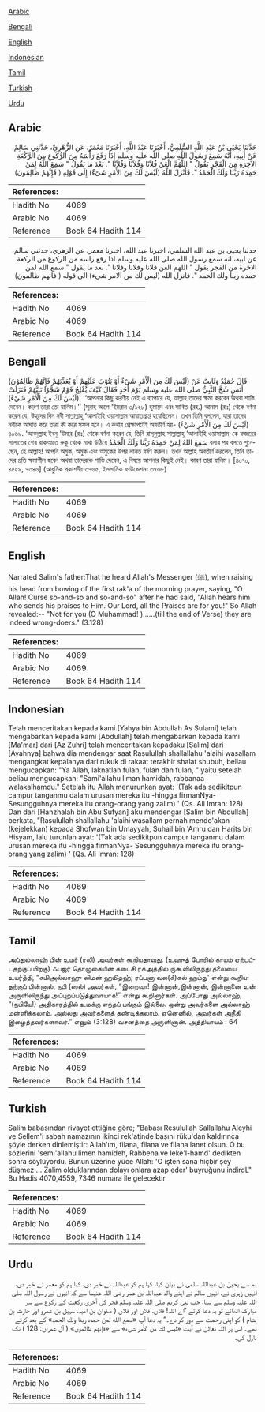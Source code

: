 [Arabic](#arabic)

[Bengali](#bengali)

[English](#english)

[Indonesian](#indonesian)

[Tamil](#tamil)

[Turkish](#turkish)

[Urdu](#urdu)

## Arabic


<div dir="rtl" lang="ar" style={{fontSize:'larger',backgroundColor:'#f8f9fa',padding:20}}>
حَدَّثَنَا يَحْيَى بْنُ عَبْدِ اللَّهِ السُّلَمِيُّ، أَخْبَرَنَا عَبْدُ اللَّهِ، أَخْبَرَنَا مَعْمَرٌ، عَنِ الزُّهْرِيِّ، حَدَّثَنِي سَالِمٌ، عَنْ أَبِيهِ، أَنَّهُ سَمِعَ رَسُولَ اللَّهِ صلى الله عليه وسلم إِذَا رَفَعَ رَأْسَهُ مِنَ الرُّكُوعِ مِنَ الرَّكْعَةِ الآخِرَةِ مِنَ الْفَجْرِ يَقُولُ ‏"‏ اللَّهُمَّ الْعَنْ فُلاَنًا وَفُلاَنًا وَفُلاَنًا ‏"‏‏.‏ بَعْدَ مَا يَقُولُ ‏"‏ سَمِعَ اللَّهُ لِمَنْ حَمِدَهُ رَبَّنَا وَلَكَ الْحَمْدُ ‏"‏‏.‏ فَأَنْزَلَ اللَّهُ ‏(‏لَيْسَ لَكَ مِنَ الأَمْرِ شَىْءٌ‏)‏ إِلَى قَوْلِهِ ‏(‏ فَإِنَّهُمْ ظَالِمُونَ‏)‏
</div>
<div style={{backgroundColor:'#f8f9fa',padding:20, marginBottom: 10}}><table> <thead> <tr> <th>References:</th> <th></th> </tr> </thead> <tbody><tr><td>Hadith No</td><td>4069</td></tr><tr><td>Arabic No</td><td>4069</td></tr><tr><td>Reference</td><td>Book 64 Hadith 114</td></tr></tbody></table></div>


<div dir="rtl" lang="ar" style={{fontSize:'larger',backgroundColor:'#f8f9fa',padding:20}}>
حدثنا يحيى بن عبد الله السلمي، اخبرنا عبد الله، اخبرنا معمر، عن الزهري، حدثني سالم، عن ابيه، انه سمع رسول الله صلى الله عليه وسلم اذا رفع راسه من الركوع من الركعة الاخرة من الفجر يقول " اللهم العن فلانا وفلانا وفلانا ". بعد ما يقول " سمع الله لمن حمده ربنا ولك الحمد ". فانزل الله (ليس لك من الامر شىء) الى قوله ( فانهم ظالمون)
</div>
<div style={{backgroundColor:'#f8f9fa',padding:20, marginBottom: 10}}><table> <thead> <tr> <th>References:</th> <th></th> </tr> </thead> <tbody><tr><td>Hadith No</td><td>4069</td></tr><tr><td>Arabic No</td><td>4069</td></tr><tr><td>Reference</td><td>Book 64 Hadith 114</td></tr></tbody></table></div>

## Bengali


<div dir="ltr" lang="bn" style={{fontSize:'larger',backgroundColor:'#f8f9fa',padding:20}}>
(لَيْسَ لَكَ مِنَ الْأَمْرِ شَيْءٌ أَوْ يَتُوْبَ عَلَيْهِمْ أَوْ يُعَذِّبَهُمْ فَإِنَّهُمْ ظَالِمُوْنَ) قَالَ حُمَيْدٌ وَثَابِتٌ عَنْ أَنَسٍ شُجَّ النَّبِيُّ صلى الله عليه وسلم يَوْمَ أُحُدٍ فَقَالَ كَيْفَ يُفْلِحُ قَوْمٌ شَجُّوْا نَبِيَّهُمْ فَنَزَلَتْ (لَيْسَ لَكَ مِنَ الْأَمْرِ شَيْءٌ). ‘‘আপনার কিছু করণীয় নেই এ ব্যাপারে যে, আল্লাহ তাদের ক্ষমা করবেন অথবা শাস্তি দেবেন। কারণ তারা তো যালিম।’’ (সূরাহ আলে ‘ইমরান ৩/১২৮) হুমায়দ এবং সাবিত (রহ.) আনাস (রাঃ) থেকে বর্ণনা করেন যে, উহূদের দিন নবী সাল্লাল্লাহু ‘আলাইহি ওয়াসাল্লাম আঘাতপ্রাপ্ত হয়েছিলেন। তখন তিনি বললেন, যারা তাদের নবীকে আঘাত করে তারা কী করে সফল হবে। এ কথার প্রেক্ষাপটেই অবতীর্ণ হয়- (لَيْسَ لَكَ مِنَ الْأَمْرِ شَيْءٌ) ৪০৬৯. ‘আবদুল্লাহ ইবনু ‘উমার (রাঃ) থেকে বর্ণনা করেন যে, তিনি রাসূলুল্লাহ সাল্লাল্লাহু ‘আলাইহি ওয়াসাল্লাম-কে ফজরের সালাতের শেষ রাকআতে রুকূ থেকে মাথা উঠিয়ে سَمِعَ اللهُ لِمَنْ حَمِدَهُ رَبَّنَا وَلَكَ الْحَمْدُ বলার পর বলতে শুনেছেন, হে আল্লাহ! আপনি অমুক, অমুক এবং অমুকের উপর লানত বর্ষণ করুন। তখন আল্লাহ অবতীর্ণ করলেন, তিনি তাদের প্রতি ক্ষমাশীল হবেন অথবা তাদেরকে শাস্তি দেবেন, এ বিষয়ে আপনার কিছুই নেই। কারণ তারা যালিম। [৪০৭০, ৪৫৫৯, ৭৩৪৬] (আধুনিক প্রকাশনীঃ ৩৭৬৫, ইসলামিক ফাউন্ডেশনঃ ৩৭৬৮)
</div>
<div style={{backgroundColor:'#f8f9fa',padding:20, marginBottom: 10}}><table> <thead> <tr> <th>References:</th> <th></th> </tr> </thead> <tbody><tr><td>Hadith No</td><td>4069</td></tr><tr><td>Arabic No</td><td>4069</td></tr><tr><td>Reference</td><td>Book 64 Hadith 114</td></tr></tbody></table></div>

## English


<div dir="ltr" lang="en" style={{fontSize:'larger',backgroundColor:'#f8f9fa',padding:20}}>
Narrated Salim's father:That he heard Allah's Messenger (ﷺ), when raising his head from bowing of the first rak'a of the morning prayer, saying, "O Allah! Curse so-and-so and so-and-so" after he had said, "Allah hears him who sends his praises to Him. Our Lord, all the Praises are for you!" So Allah revealed:-- "Not for you (O Muhammad! )......(till the end of Verse) they are indeed wrong-doers." (3.128)
</div>
<div style={{backgroundColor:'#f8f9fa',padding:20, marginBottom: 10}}><table> <thead> <tr> <th>References:</th> <th></th> </tr> </thead> <tbody><tr><td>Hadith No</td><td>4069</td></tr><tr><td>Arabic No</td><td>4069</td></tr><tr><td>Reference</td><td>Book 64 Hadith 114</td></tr></tbody></table></div>

## Indonesian


<div dir="ltr" lang="id" style={{fontSize:'larger',backgroundColor:'#f8f9fa',padding:20}}>
Telah menceritakan kepada kami [Yahya bin Abdullah As Sulami] telah mengabarkan kepada kami [Abdullah] telah mengabarkan kepada kami [Ma'mar] dari [Az Zuhri] telah menceritakan kepadaku [Salim] dari [Ayahnya] bahwa dia mendengar saat Rasulullah shallallahu 'alaihi wasallam mengangkat kepalanya dari rukuk di rakaat terakhir shalat shubuh, beliau mengucapkan: "Ya Allah, laknatlah fulan, fulan dan fulan, " yaitu setelah beliau mengucapkan: "Sami'allahu liman hamidah, rabbanaa walakalhamdu." Setelah itu Allah menurunkan ayat: '(Tak ada sedikitpun campur tanganmu dalam urusan mereka itu -hingga firmanNya- Sesungguhnya mereka itu orang-orang yang zalim) ' (Qs. Ali Imran: 128). Dan dari [Hanzhalah bin Abu Sufyan] aku mendengar [Salim bin Abdullah] berkata, "Rasulullah shallallahu 'alaihi wasallam pernah mendo'akan (kejelekkan) kepada Shofwan bin Umayyah, Suhail bin 'Amru dan Harits bin Hisyam, lalu turunlah ayat: '(Tak ada sedikitpun campur tanganmu dalam urusan mereka itu -hingga firmanNya- Sesungguhnya mereka itu orang-orang yang zalim) ' (Qs. Ali Imran: 128)
</div>
<div style={{backgroundColor:'#f8f9fa',padding:20, marginBottom: 10}}><table> <thead> <tr> <th>References:</th> <th></th> </tr> </thead> <tbody><tr><td>Hadith No</td><td>4069</td></tr><tr><td>Arabic No</td><td>4069</td></tr><tr><td>Reference</td><td>Book 64 Hadith 114</td></tr></tbody></table></div>

## Tamil


<div dir="ltr" lang="ta" style={{fontSize:'larger',backgroundColor:'#f8f9fa',padding:20}}>
அப்துல்லாஹ் பின் உமர் (ரலி) அவர்கள் கூறியதாவது: (உஹுத் போரில் காயம் ஏற்பட்டதற்குப் பிறகு) ஃபஜ்ர் தொழுகையின் கடைசி ரக்அத்தில் ருகூவிலிருந்து தலையை உயர்த்தி, “சமிஅல்லாஹு லிமன் ஹமிதஹ்; ரப்பனா வல(க்)கல் ஹம்து' என்று கூறியதற்குப் பின்னால், நபி (ஸல்) அவர்கள், “இறைவா! இன்னான்,இன்னான், இன்னானை உன் அருளிலிருந்து அப்புறப்படுத்துவாயாக!” என்று கூறினார்கள். அப்போது அல்லாஹ், “(நபியே!) அதிகாரத்தில் உமக்கு எந்தப் பங்கும் இல்லை. ஒன்று அவர்களை அல்லாஹ் மன்னிக்கலாம். அல்லது அவர்களைத் தண்டிக்கலாம். ஏனெனில், அவர்கள் அநீதி இழைத்தவர்களாவர்.” எனும் (3:128) வசனத்தை அருளினான். அத்தியாயம் : 64
</div>
<div style={{backgroundColor:'#f8f9fa',padding:20, marginBottom: 10}}><table> <thead> <tr> <th>References:</th> <th></th> </tr> </thead> <tbody><tr><td>Hadith No</td><td>4069</td></tr><tr><td>Arabic No</td><td>4069</td></tr><tr><td>Reference</td><td>Book 64 Hadith 114</td></tr></tbody></table></div>

## Turkish


<div dir="ltr" lang="tr" style={{fontSize:'larger',backgroundColor:'#f8f9fa',padding:20}}>
Salim babasından rivayet ettiğine göre; "Babası Resulullah Sallallahu Aleyhi ve Sellem'i sabah namazının ikinci rek'atinde başını rüku'dan kaldırınca şöyle derken dinlemiştir: Allah'ım, filana, filana ve filana lanet olsun. O bu sözlerini 'semi'allahu limen hamideh, Rabbena ve leke'l-hamd' dedikten sonra söylüyordu. Bunun üzerine yüce Allah: 'O işten sana hiçbir şey düşmez ... Zalim olduklarından dolayı onlara azap eder' buyruğunu indirdL" Bu Hadis 4070,4559, 7346 numara ile gelecektir
</div>
<div style={{backgroundColor:'#f8f9fa',padding:20, marginBottom: 10}}><table> <thead> <tr> <th>References:</th> <th></th> </tr> </thead> <tbody><tr><td>Hadith No</td><td>4069</td></tr><tr><td>Arabic No</td><td>4069</td></tr><tr><td>Reference</td><td>Book 64 Hadith 114</td></tr></tbody></table></div>

## Urdu


<div dir="rtl" lang="ur" style={{fontSize:'larger',backgroundColor:'#f8f9fa',padding:20}}>
ہم سے یحییٰ بن عبداللہ سلمی نے بیان کیا، کہا ہم کو عبداللہ نے خبر دی، کہا ہم کو معمر نے خبر دی، انہیں زہری نے، انہیں سالم نے اپنے والد عبداللہ بن عمر رضی اللہ عنہما سے کہ انہوں نے رسول اللہ صلی اللہ علیہ وسلم سے سنا، جب نبی کریم صلی اللہ علیہ وسلم فجر کی آخری رکعت کے رکوع سے سر مبارک اٹھاتے تو یہ دعا کرتے ”اے اللہ! فلاں، فلاں اور فلاں ( صفوان بن امیہ، سہیل بن عمرو اور حارث بن ہشام ) کو اپنی رحمت سے دور کر دے۔“ یہ دعا آپ «سمع الله لمن حمده ربنا ولك الحمد» کے بعد کرتے تھے۔ اس پر اللہ تعالیٰ نے آیت «ليس لك من الأمر شىء‏» سے «فإنهم ظالمون‏» ( آل عمران: 128 ) تک نازل کی۔
</div>
<div style={{backgroundColor:'#f8f9fa',padding:20, marginBottom: 10}}><table> <thead> <tr> <th>References:</th> <th></th> </tr> </thead> <tbody><tr><td>Hadith No</td><td>4069</td></tr><tr><td>Arabic No</td><td>4069</td></tr><tr><td>Reference</td><td>Book 64 Hadith 114</td></tr></tbody></table></div>